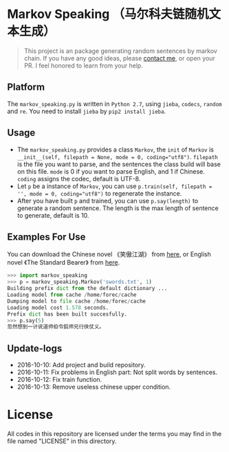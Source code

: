 # Markov Speaking （马尔科夫链随机文本生成）
> This project is an package generating random sentences by markov chain. If you have any good ideas, please [contact me](mailto:forec@bupt.edu.cn), or open your PR. I feel honored to learn from your help.

## Platform
The `markov_speaking.py` is written in `Python 2.7`, using `jieba`, `codecs`, `random` and `re`. You need to install `jieba` by `pip2 install jieba`.

## Usage
* The `markov_speaking.py` provides a class `Markov`, the `init` of `Markov` is `__init__(self, filepath = None, mode = 0, coding="utf8")`. `filepath` is the file you want to parse, and the sentences the class build will base on this file. `mode` is 0 if you want to parse English, and 1 if Chinese. `coding` assigns the codec, default is UTF-8.
* Let `p` be a instance of `Markov`, you can use `p.train(self, filepath = '', mode = 0, coding="utf8")` to regenerate the instance.
* After you have built `p` and trained, you can use `p.say(length)` to generate a random sentence. The length is the max length of sentence to generate, default is 10.

## Examples For Use
You can download the Chinese novel 《笑傲江湖》 from [here](http://7xktmz.com1.z0.glb.clouddn.com/swords.txt), or English novel 《The Standard Bearer》 from [here](http://7xktmz.com1.z0.glb.clouddn.com/The_Standard_Bearer.txt).
```python
>>> import markov_speaking
>>> p = markov_speaking.Markov('swords.txt', 1)
Building prefix dict from the default dictionary ...
Loading model from cache /home/forec/cache
Dumping model to file cache /home/forec/cache
Loading model cost 1.578 seconds.
Prefix dict has been built succesfully.
>>> p.say(5)
忽然想到一计说道师伯令狐师兄行侠仗义。
```

## Update-logs
* 2016-10-10: Add project and build repository.
* 2016-10-11: Fix problems in English part: Not split words by sentences.
* 2016-10-12: Fix train function.
* 2016-10-13: Remove useless chinese upper condition.

# License
All codes in this repository are licensed under the terms you may find in the file named "LICENSE" in this directory.
